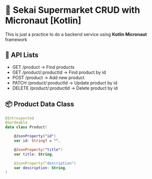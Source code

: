 <h1>🥪 Sekai Supermarket CRUD with Micronaut [Kotlin]</h1>
<p>This is just a practice to do a backend service using <strong>Kotlin Micronaut</strong> framework</p>

<h2>📝 API Lists</h2>
<ul>
    <li>GET /product -> Find products</li>
    <li>GET /product/:productId -> Find product by id</li>
    <li>POST /product -> Add new product</li>
    <li>PATCH /product/:productId -> Update product by id</li>
    <li>DELETE /product/:productId -> Delete product by id</li>
</ul>

<h2>📦 Product Data Class</h2>

```kotlin
@Introspected
@Serdeable
data class Product(

    @JsonProperty("id")
    var id: String? = "",

    @JsonProperty("title")
    var title: String,

    @JsonProperty("description")
    var description: String,
)
```
